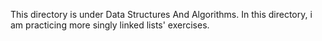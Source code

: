 This directory is under Data Structures And Algorithms.
In this directory, i am practicing more singly linked lists' exercises.
